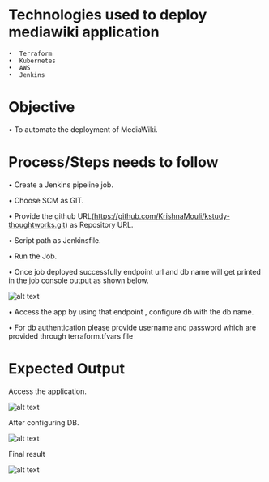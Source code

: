 # Technologies used to deploy mediawiki application
   
    •  Terraform 
    •  Kubernetes
    •  AWS
    •  Jenkins 

# Objective

•	To automate the deployment of MediaWiki.

# Process/Steps needs to follow

•	Create a Jenkins pipeline job.

•	Choose SCM as GIT.

•	Provide the github URL(https://github.com/KrishnaMouli/kstudy-thoughtworks.git) as Repository URL.

•	Script path as Jenkinsfile.

•	Run the Job.

•	Once job deployed successfully endpoint url and db name will get printed in the job console output as shown below.
 
![alt text](https://mediaimag.s3-us-west-2.amazonaws.com/media-3.JPG)

•	Access the app by using that endpoint , configure db with the db name.

•	For db authentication please provide username and password which are provided through terraform.tfvars file

# Expected Output

Access the application.

![alt text](https://mediaimag.s3-us-west-2.amazonaws.com/media-1.JPG)

After configuring DB.

![alt text](https://mediaimag.s3-us-west-2.amazonaws.com/media-2.JPG)

Final result

![alt text](https://mediaimag.s3-us-west-2.amazonaws.com/media-4.JPG)

